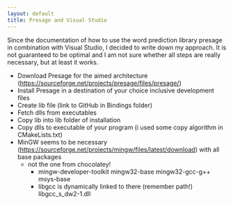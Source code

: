```yaml
---
layout: default
title: Presage and Visual Studio
---
```

Since the documentation of how to use the word prediction library presage in combination with Visual Studio, I decided to write down my approach. It is not guaranteed to be optimal and I am not sure whether all steps are really necessary, but at least it works.

- Download Presage for the aimed architecture (https://sourceforge.net/projects/presage/files/presage/)
- Install Presage in a destination of your choice inclusive development files
- Create lib file (link to GitHub in Bindings folder)
- Fetch dlls from executables
- Copy lib into lib folder of installation
- Copy dlls to executable of your program (i used some copy algorithm in CMakeLists.txt)
- MinGW seems to be necessary (https://sourceforge.net/projects/mingw/files/latest/download) with all base packages
  - not the one from chocolatey!
	- mingw-developer-toolkit mingw32-base mingw32-gcc-g++ msys-base
	- libgcc is dynamically linked to there (remember path!) libgcc_s_dw2-1.dll